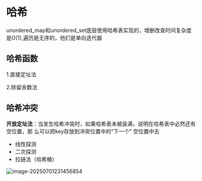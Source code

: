 # 哈希

unordered_map和unordered_set底层使用哈希表实现的，增删改查时间复杂度是O(1),遍历是无序的，他们是单向迭代器

## 哈希函数

1.直接定址法

2.除留余数法

## 哈希冲突

**开放定址法**：当发生哈希冲突时，如果哈希表未被装满，说明在哈希表中必然还有空位置，那
么可以把key存放到冲突位置中的“下一个” 空位置中去

- 线性探测
- 二次探测
- 拉链法（哈希桶）

![image-20250701231456854](C:\Users\LIYUFENG\AppData\Roaming\Typora\typora-user-images\image-20250701231456854.png)
